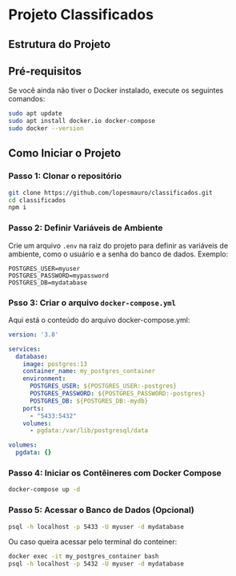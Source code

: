 # Projeto Classificados


## Estrutura do Projeto


## Pré-requisitos

Se você ainda não tiver o Docker instalado, execute os seguintes comandos:

```bash
sudo apt update
sudo apt install docker.io docker-compose
sudo docker --version
```

## Como Iniciar o Projeto

### Passo 1: Clonar o repositório

```bash
git clone https://github.com/lopesmauro/classificados.git
cd classificados
npm i 
```

### Passo 2: Definir Variáveis de Ambiente

Crie um arquivo `.env` na raiz do projeto para definir as variáveis de ambiente, como o usuário e a senha do banco de dados. Exemplo:

```env
POSTGRES_USER=myuser
POSTGRES_PASSWORD=mypassword
POSTGRES_DB=mydatabase
```

### Psso 3: Criar o arquivo `docker-compose.yml`

Aqui está o conteúdo do arquivo docker-compose.yml:

```yaml
version: '3.8'

services:
  database:
    image: postgres:13
    container_name: my_postgres_container
    environment:
      POSTGRES_USER: ${POSTGRES_USER:-postgres}
      POSTGRES_PASSWORD: ${POSTGRES_PASSWORD:-postgres}
      POSTGRES_DB: ${POSTGRES_DB:-mydb}
    ports:
      - "5433:5432"
    volumes:
      - pgdata:/var/lib/postgresql/data

volumes:
  pgdata: {}
```

### Passo 4: Iniciar os Contêineres com Docker Compose

```bash
docker-compose up -d
```

### Passo 5: Acessar o Banco de Dados (Opcional)

```bash
psql -h localhost -p 5433 -U myuser -d mydatabase
```

Ou caso queira acessar pelo terminal do conteiner:

```bash
docker exec -it my_postgres_container bash
psql -h localhost -p 5432 -U myuser -d mydatabase
```


